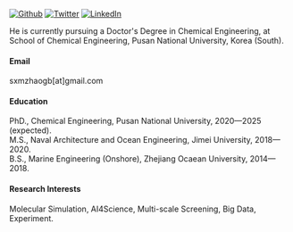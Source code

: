 

[![Github](https://img.shields.io/badge/sxm13-github-blue?logo=github)](https://github.com/sxm13)
[![Twitter](https://img.shields.io/badge/Twitter-@Guobin_Zhao-blue?logo=twitter)](https://twitter.com/Guobin_Zhao)
[![LinkedIn](https://img.shields.io/badge/LinkedIn-guobin-zhao-427818256-blue?logo=linkedin)](https://www.linkedin.com/in/guobin-zhao-427818256)

He is currently pursuing a Doctor's Degree in Chemical Engineering, at School of Chemical Engineering, Pusan National University, Korea (South).

#### Email
sxmzhaogb[at]gmail.com

#### Education
PhD., Chemical Engineering, Pusan National University, 2020—2025 (expected).\
M.S., Naval Architecture and Ocean Engineering, Jimei University, 2018—2020.\
B.S., Marine Engineering (Onshore), Zhejiang Ocaean University, 2014—2018.

#### Research Interests
Molecular Simulation, AI4Science, Multi-scale Screening, Big Data, Experiment.

